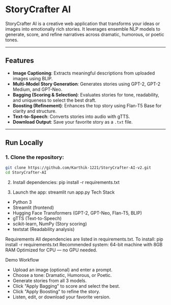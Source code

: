 #  StoryCrafter AI

StoryCrafter AI is a creative web application that transforms your ideas or images into emotionally rich stories. It leverages ensemble NLP models to generate, score, and refine narratives across dramatic, humorous, or poetic tones.

---

##  Features

- **Image Captioning**: Extracts meaningful descriptions from uploaded images using BLIP.
- **Multi-Model Story Generation**: Generates stories using GPT-2, GPT-2 Medium, and GPT-Neo.
- **Bagging (Scoring & Selection)**: Evaluates stories for tone, readability, and uniqueness to select the best draft.
- **Boosting (Refinement)**: Enhances the top story using Flan-T5 Base for clarity and structure.
- **Text-to-Speech**: Converts stories into audio with gTTS.
- **Download Output**: Save your favorite story as a `.txt` file.

---

##  Run Locally

### 1. Clone the repository:
```bash
git clone https://github.com/Karthik-1221/StoryCrafter-AI-v2.git
cd StoryCrafter-AI
```

2. Install dependencies:
   pip install -r requirements.txt

3. Launch the app:
   streamlit run app.py
Tech Stack
- Python 3
- Streamlit (frontend)
- Hugging Face Transformers (GPT-2, GPT-Neo, Flan-T5, BLIP)
- gTTS (Text-to-Speech)
- scikit-learn, NumPy (Story scoring)
- textstat (Readability analysis)

Requirements
All dependencies are listed in requirements.txt. To install:
pip install -r requirements.txt
Recommended system: 64-bit machine with 8GB RAM
Optimized for CPU — no GPU needed.
 
Demo Workflow
- Upload an image (optional) and enter a prompt.
- Choose a tone: Dramatic, Humorous, or Poetic.
- Generate stories from all 3 models.
- Click "Apply Bagging" to score and select the best.
- Click "Apply Boosting" to refine the story.
- Listen, edit, or download your favorite version.





   
